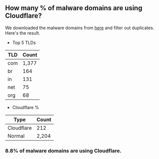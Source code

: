 ## How many % of malware domains are using Cloudflare?


We downloaded the malware domains from [here](https://urlhaus.abuse.ch) and filter out duplicates.
Here's the result.


[//]: # (start replacement)


- Top 5 TLDs

| TLD | Count |
| --- | --- |
| com | 1,377 |
| br | 164 |
| in | 131 |
| net | 75 |
| org | 68 |


- Cloudflare %

| Type | Count |
| --- | --- |
| Cloudflare | 212 |
| Normal | 2,204 |


### 8.8% of malware domains are using Cloudflare.
